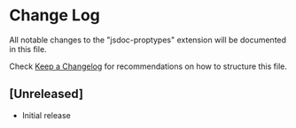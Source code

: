 # Change Log

All notable changes to the "jsdoc-proptypes" extension will be documented in this file.

Check [Keep a Changelog](http://keepachangelog.com/) for recommendations on how to structure this file.

## [Unreleased]

- Initial release